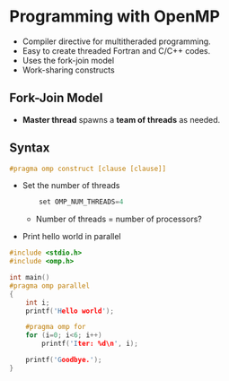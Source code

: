 # Programming with OpenMP

* Compiler directive for multitheraded programming.
* Easy to create threaded Fortran and C/C++ codes.
* Uses the fork-join model
* Work-sharing constructs

## Fork-Join Model
* **Master thread** spawns a **team of threads** as needed.

## Syntax

```c
#pragma omp construct [clause [clause]]
```

* Set the number of threads
    ```c
        set OMP_NUM_THREADS=4
    ```
    * Number of threads = number of processors?


* Print hello world in parallel

```c
#include <stdio.h>
#include <omp.h>

int main()
#pragma omp parallel
{
    int i;
    printf('Hello world');

    #pragma omp for
    for (i=0; i<6; i++)
        printf('Iter: %d\n', i);

    printf('Goodbye.');
}
```
